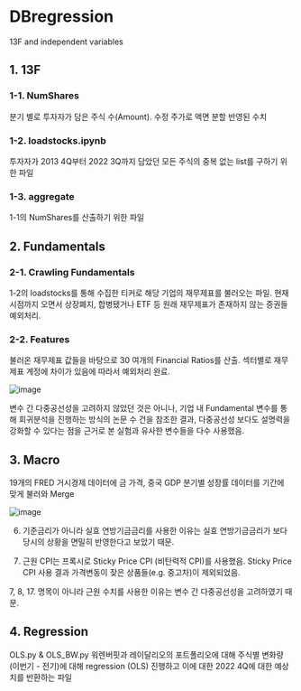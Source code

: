 # DBregression
13F and independent variables

## 1. 13F
### 1-1. NumShares
분기 별로 투자자가 담은 주식 수(Amount). 수정 주가로 액면 분할 반영된 수치
### 1-2. loadstocks.ipynb
투자자가 2013 4Q부터 2022 3Q까지 담았던 모든 주식의 중복 없는 list를 구하기 위한 파일
### 1-3. aggregate
1-1의 NumShares를 산출하기 위한 파일

## 2. Fundamentals
### 2-1. Crawling Fundamentals
1-2의 loadstocks를 통해 수집한 티커로 해당 기업의 재무제표를 불러오는 파일. 현재 시점까지 오면서 상장폐지, 합병됐거나 ETF 등 원래 재무제표가 존재하지 않는 증권들 예외처리.
### 2-2. Features
불러온 재무제표 값들을 바탕으로 30 여개의 Financial Ratios를 산출. 섹터별로 재무제표 계정에 차이가 있음에 따라서 예외처리 완료.

![image](https://user-images.githubusercontent.com/122861933/215395833-8f29c825-08c7-4935-99ee-3e5ba504e051.png)

변수 간 다중공선성을 고려하지 않았던 것은 아니나, 기업 내 Fundamental 변수를 통해 회귀분석을 진행하는 방식의 논문 수 건을 참조한 결과, 다중공선성 보다도 설명력을 강화할 수 있다는 점을 근거로 본 실험과 유사한 변수들을 다수 사용했음. 

## 3. Macro
19개의 FRED 거시경제 데이터에 금 가격, 중국 GDP 분기별 성장률 데이터를 기간에 맞게 불러와 Merge

![image](https://user-images.githubusercontent.com/122861933/215394684-dfa46bf7-1e6b-465a-8035-f78610722722.png)

6. 기준금리가 아니라 실효 연방기금금리를 사용한 이유는 실효 연방기금금리가 보다 당시의 상황을 면밀히 반영한다고 보았기 때문.

7. 근원 CPI는 프록시로 Sticky Price CPI (비탄력적 CPI)를 사용했음. Sticky Price CPI 사용 결과 가격변동이 잦은 상품들(e.g. 중고차)이 제외되었음. 

7, 8, 17. 명목이 아니라 근원 수치를 사용한 이유는 변수 간 다중공선성을 고려하였기 때문.

## 4. Regression
OLS.py & OLS_BW.py
워렌버핏과 레이달리오의 포트폴리오에 대해 주식별 변화량(이번기 - 전기)에 대해 regression (OLS) 진행하고 이에 대한 2022 4Q에 대한 예상치를 반환하는 파일

